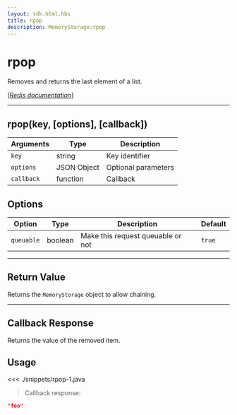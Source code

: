 ```yaml
---
layout: sdk.html.hbs
title: rpop
description: MemoryStorage:rpop
---
```


# rpop

Removes and returns the last element of a list.

[[_Redis documentation_]](https://redis.io/commands/rpop)

---

## rpop(key, [options], [callback])

| Arguments  | Type        | Description         |
| ---------- | ----------- | ------------------- |
| `key`      | string      | Key identifier      |
| `options`  | JSON Object | Optional parameters |
| `callback` | function    | Callback            |

## Options

| Option     | Type    | Description                       | Default |
| ---------- | ------- | --------------------------------- | ------- |
| `queuable` | boolean | Make this request queuable or not | `true`  |

---

## Return Value

Returns the `MemoryStorage` object to allow chaining.

---

## Callback Response

Returns the value of the removed item.

## Usage

<<< ./snippets/rpop-1.java

> Callback response:

```json
"foo"
```
